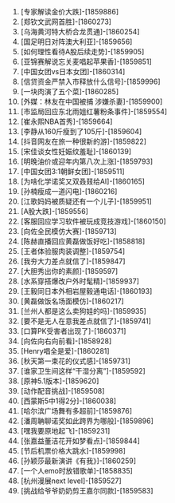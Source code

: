 
1. [专家解读金价大跌]-[1859886]
1. [郑钦文武网首胜]-[1860273]
1. [乌海黄河特大桥合龙贯通]-[1860254]
1. [国足明日对阵澳大利亚]-[1859656]
1. [如何理性看待A股后续走势]-[1859905]
1. [亚锦赛解说忘关麦唱起苹果香]-[1859851]
1. [中国女团vs日本女团]-[1860314]
1. [信贷资金严禁入市释放什么信号]-[1859996]
1. [一块肉演了五个菜]-[1860285]
1. [外媒：林友在中国被捕 涉嫌杀妻]-[1859900]
1. [市监局回应东北雨姐红薯粉条事件]-[1859554]
1. [崔永熙NBA首秀]-[1859664]
1. [李静从160斤瘦到了105斤]-[1859604]
1. [抖音网友在旅一种很新的游]-[1859822]
1. [宋佳谈女性妊娠纹羞耻]-[1860139]
1. [明晚油价或迎年内第八次上涨]-[1859793]
1. [中国女团3:1朝鲜女团]-[1859511]
1. [为啥化学诺奖又双叒叕给AI]-[1860165]
1. [孙楠瘦成一道闪电]-[1860216]
1. [江歌妈妈被质疑还有一个儿子]-[1859951]
1. [A股大跌]-[1859556]
1. [客服回应学习软件被玩成竞技游戏]-[1860150]
1. [向佐全民模仿大赛]-[1859713]
1. [陈赫直播回应黄磊做饭好吃]-[1858818]
1. [王者体验服肉装调整]-[1859754]
1. [我夯大力差点就信了]-[1859847]
1. [大胆秀出你的素颜]-[1859597]
1. [水系穿搭爆改户外时髦精]-[1859937]
1. [王毅同日本外相岩屋毅通电话]-[1860193]
1. [黄磊做饭名场面模仿]-[1860217]
1. [兰州人都是这么卖狗娃的吗]-[1859935]
1. [要不是无人在意我差点就信了]-[1859741]
1. [口算PK受害者出现了]-[1860371]
1. [向佐向右向前看]-[1858928]
1. [Henry唱全是爱]-[1860281]
1. [秋天第一束花的仪式感]-[1859731]
1. [谁家卫生间这样“干湿分离”]-[1859592]
1. [原神5.1版本]-[1859620]
1. [动作配音挑战]-[1859508]
1. [西蒙斯5中1得2分]-[1860038]
1. [哈尔滨广场舞有多超前]-[1859876]
1. [潘周聃聊诺奖如此跨界为哪般]-[1859896]
1. [嘿我要原地起飞]-[1859231]
1. [张嘉益董洁花开如梦看点]-[1859844]
1. [节后机票价格大跳水]-[1859998]
1. [孙颖莎最新演讲《有我》]-[1860259]
1. [一个人emo时放错歌单]-[1858835]
1. [杭州漫展next level]-[1859527]
1. [挑战给爷爷奶奶剪王嘉尔同款]-[1859583]